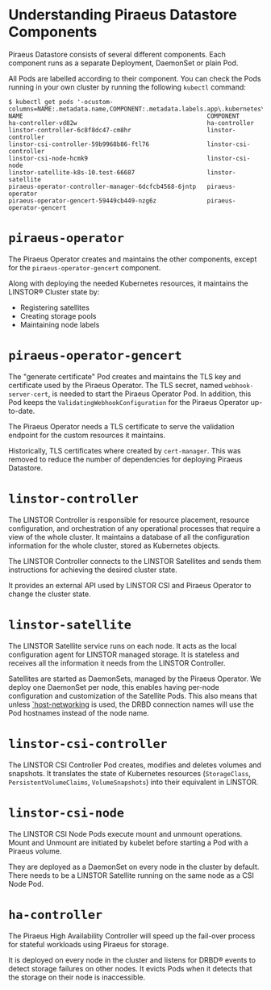 # Understanding Piraeus Datastore Components

Piraeus Datastore consists of several different components. Each component runs as a separate Deployment, DaemonSet or
plain Pod.

All Pods are labelled according to their component. You can check the Pods running in your own cluster by
running the following `kubectl` command:

```
$ kubectl get pods '-ocustom-columns=NAME:.metadata.name,COMPONENT:.metadata.labels.app\.kubernetes\.io/component'
NAME                                                   COMPONENT
ha-controller-vd82w                                    ha-controller
linstor-controller-6c8f8dc47-cm8hr                     linstor-controller
linstor-csi-controller-59b9968b86-ftl76                linstor-csi-controller
linstor-csi-node-hcmk9                                 linstor-csi-node
linstor-satellite-k8s-10.test-66687                    linstor-satellite
piraeus-operator-controller-manager-6dcfcb4568-6jntp   piraeus-operator
piraeus-operator-gencert-59449cb449-nzg6z              piraeus-operator-gencert
```

# `piraeus-operator`

The Piraeus Operator creates and maintains the other components, except for the `piraeus-operator-gencert` component.

Along with deploying the needed Kubernetes resources, it maintains the LINSTOR® Cluster state by:

* Registering satellites
* Creating storage pools
* Maintaining node labels

# `piraeus-operator-gencert`

The "generate certificate" Pod creates and maintains the TLS key and certificate used by the Piraeus Operator.
The TLS secret, named `webhook-server-cert`, is needed to start the Piraeus Operator Pod. In addition, this Pod
keeps the `ValidatingWebhookConfiguration` for the Piraeus Operator up-to-date.

The Piraeus Operator needs a TLS certificate to serve the validation endpoint for the custom resources it maintains.

Historically, TLS certificates where created by `cert-manager`. This was removed to reduce the number of dependencies
for deploying Piraeus Datastore.

# `linstor-controller`

The LINSTOR Controller is responsible for resource placement, resource configuration, and orchestration of any
operational processes that require a view of the whole cluster. It maintains a database of all the configuration
information for the whole cluster, stored as Kubernetes objects.

The LINSTOR Controller connects to the LINSTOR Satellites and sends them instructions for achieving the desired cluster
state.

It provides an external API used by LINSTOR CSI and Piraeus Operator to change the cluster state.

# `linstor-satellite`

The LINSTOR Satellite service runs on each node. It acts as the local configuration agent for LINSTOR managed storage.
It is stateless and receives all the information it needs from the LINSTOR Controller.

Satellites are started as DaemonSets, managed by the Piraeus Operator. We deploy one DaemonSet per node, this enables
having per-node configuration and customization of the Satellite Pods. This also means that unless
[`host-networking](../how-to/drbd-host-networking.md) is used, the DRBD connection names will use the Pod hostnames
instead of the node name.

# `linstor-csi-controller`

The LINSTOR CSI Controller Pod creates, modifies and deletes volumes and snapshots. It translates the state of Kubernetes
resources (`StorageClass`, `PersistentVolumeClaims`, `VolumeSnapshots`) into their equivalent in LINSTOR.

# `linstor-csi-node`

The LINSTOR CSI Node Pods execute mount and unmount operations. Mount and Unmount are initiated by kubelet before
starting a Pod with a Piraeus volume.

They are deployed as a DaemonSet on every node in the cluster by default. There needs to be a LINSTOR Satellite running
on the same node as a CSI Node Pod.

# `ha-controller`

The Piraeus High Availability Controller will speed up the fail-over process for stateful workloads using Piraeus for
storage.

It is deployed on every node in the cluster and listens for DRBD® events to detect storage failures on other nodes. It
evicts Pods when it detects that the storage on their node is inaccessible.
